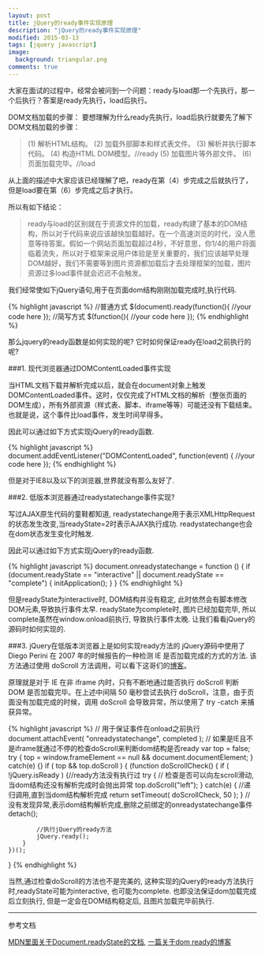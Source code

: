 ```yaml
---
layout: post
title: jQuery的ready事件实现原理
description: "jQuery的ready事件实现原理"
modified: 2015-03-13
tags: [jquery javascript]
image:
  background: triangular.png
comments: true
---
```


大家在面试的过程中，经常会被问到一个问题：ready与load那一个先执行，那一个后执行？答案是ready先执行，load后执行。

DOM文档加载的步骤：
要想理解为什么ready先执行，load后执行就要先了解下DOM文档加载的步骤：

>(1) 解析HTML结构。
(2) 加载外部脚本和样式表文件。
(3) 解析并执行脚本代码。
(4) 构造HTML DOM模型。//ready
(5) 加载图片等外部文件。
(6) 页面加载完毕。//load

从上面的描述中大家应该已经理解了吧，ready在第（4）步完成之后就执行了，但是load要在第（6）步完成之后才执行。

所以有如下结论：
>ready与load的区别就在于资源文件的加载，ready构建了基本的DOM结构，所以对于代码来说应该越快加载越好。在一个高速浏览的时代，没人愿意等待答案。假如一个网站页面加载超过4秒，不好意思，你1/4的用户将面临着流失，所以对于框架来说用户体验是至关重要的，我们应该越早处理DOM越好，我们不需要等到图片资源都加载后才去处理框架的加载，图片资源过多load事件就会迟迟不会触发。


我们经常使如下jQuery语句,用于在页面dom结构刚刚加载完成时,执行代码.

{% highlight javascript %}
//普通方式
$(document).ready(function(){
	//your code here
});
//简写方式
$(function(){
	//your code here
});
{% endhighlight %}

那么jquery的ready函数是如何实现的呢? 它时如何保证ready在load之前执行的呢?

###1. 现代浏览器通过DOMContentLoaded事件实现

当HTML文档下载并解析完成以后，就会在document对象上触发DOMContentLoaded事件。这时，仅仅完成了HTML文档的解析（整张页面的DOM生成），所有外部资源（样式表、脚本、iframe等等）可能还没有下载结束。也就是说，这个事件比load事件，发生时间早得多。

因此可以通过如下方式实现jQuery的ready函数.

{% highlight javascript %}
document.addEventListener("DOMContentLoaded", function(event) {
  //your code here
});
{% endhighlight %}

但是对于IE8以及以下的浏览器,世界就没有那么友好了. 

###2. 低版本浏览器通过readystatechange事件实现?

写过AJAX原生代码的童鞋都知道, readystatechange用于表示XMLHttpRequest的状态发生改变,当readyState=2时表示AJAX执行成功. readystatechange也会在dom状态发生变化时触发.

因此可以通过如下方式实现jQuery的ready函数.

{% highlight  javascript %}
document.onreadystatechange = function () {
  if (document.readyState == "interactive" || document.readyState == "complete") {
    initApplication();
  }
}
{% endhighlight %}

但是readyState为interactive时, DOM结构并没有稳定, 此时依然会有脚本修改DOM元素,导致执行事件太早. readyState为complete时, 图片已经加载完毕, 所以complete虽然在window.onload前执行, 导致执行事件太晚.
让我们看看jQuery的源码时如何实现的.

###3. jQuery在低版本浏览器上是如何实现ready方法的
jQuery源码中使用了Diego Perini 在 2007 年的时候报告的一种检测 IE 是否加载完成的方式的方法. 该方法通过使用 doScroll 方法调用，可以看下这哥们的[博客](http://javascript.nwbox.com/IEContentLoaded/)。

原理就是对于 IE 在非 iframe 内时，只有不断地通过能否执行 doScroll 判断 DOM 是否加载完毕。在上述中间隔 50 毫秒尝试去执行 doScroll，注意，由于页面没有加载完成的时候，调用 doScroll 会导致异常，所以使用了 try -catch 来捕获异常。

{% highlight javascript %}
// 用于保证事件在onload之前执行
document.attachEvent( "onreadystatechange", completed );
// 如果是IE且不是iframe就通过不停的检查doScroll来判断dom结构是否ready
var top = false;
try {
    top = window.frameElement == null && document.documentElement;
} catch(e) {}
if ( top && top.doScroll ) {
    (function doScrollCheck() {
        if ( !jQuery.isReady ) {//ready方法没有执行过
            try {
                // 检查是否可以向左scroll滑动,当dom结构还没有解析完成时会抛出异常
                top.doScroll("left");
            } catch(e) {
	            //递归调用,直到当dom结构解析完成
                return setTimeout( doScrollCheck, 50 );
            }
            //没有发现异常,表示dom结构解析完成,删除之前绑定的onreadystatechange事件
            detach();

            //执行jQuery的ready方法
            jQuery.ready();
        }
    })();
}
{% endhighlight %}

当然,通过检查doScroll的方法也不是完美的, 这种实现的jQuery的ready方法执行时,readyState可能为interactive, 也可能为complete.  也即没法保证dom加载完成后立刻执行, 但是一定会在DOM结构稳定后, 且图片加载完毕前执行.

---

参考文档

[MDN里面关于Document.readyState的文档](https://developer.mozilla.org/en-US/docs/Web/API/Document/readyState), [一篇关于dom ready的博客](http://www.cnblogs.com/zhangziqiu/archive/2011/06/27/domready.html)

